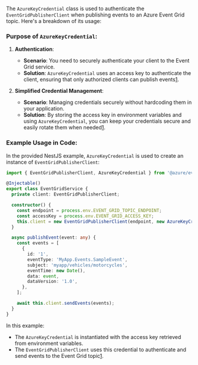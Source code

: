 The `AzureKeyCredential` class is used to authenticate the `EventGridPublisherClient` when publishing events to an Azure Event Grid topic. Here's a breakdown of its usage:

### Purpose of `AzureKeyCredential`:
1. **Authentication**:
   - **Scenario**: You need to securely authenticate your client to the Event Grid service.
   - **Solution**: `AzureKeyCredential` uses an access key to authenticate the client, ensuring that only authorized clients can publish events[1](https://learn.microsoft.com/en-us/javascript/api/overview/azure/eventgrid-readme?view=azure-node-latest).

2. **Simplified Credential Management**:
   - **Scenario**: Managing credentials securely without hardcoding them in your application.
   - **Solution**: By storing the access key in environment variables and using `AzureKeyCredential`, you can keep your credentials secure and easily rotate them when needed[1](https://learn.microsoft.com/en-us/javascript/api/overview/azure/eventgrid-readme?view=azure-node-latest).

### Example Usage in Code:
In the provided NestJS example, `AzureKeyCredential` is used to create an instance of `EventGridPublisherClient`:
```typescript
import { EventGridPublisherClient, AzureKeyCredential } from '@azure/eventgrid';

@Injectable()
export class EventGridService {
  private client: EventGridPublisherClient;

  constructor() {
    const endpoint = process.env.EVENT_GRID_TOPIC_ENDPOINT;
    const accessKey = process.env.EVENT_GRID_ACCESS_KEY;
    this.client = new EventGridPublisherClient(endpoint, new AzureKeyCredential(accessKey));
  }

  async publishEvent(event: any) {
    const events = [
      {
        id: '1',
        eventType: 'MyApp.Events.SampleEvent',
        subject: 'myapp/vehicles/motorcycles',
        eventTime: new Date(),
        data: event,
        dataVersion: '1.0',
      },
    ];

    await this.client.sendEvents(events);
  }
}
```
In this example:
- The `AzureKeyCredential` is instantiated with the access key retrieved from environment variables.
- The `EventGridPublisherClient` uses this credential to authenticate and send events to the Event Grid topic[1](https://learn.microsoft.com/en-us/javascript/api/overview/azure/eventgrid-readme?view=azure-node-latest).
